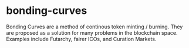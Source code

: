 # bonding-curves

Bonding Curves are a method of continous token minting / burning. They are proposed as a solution
for many problems in the blockchain space. Examples include Futarchy, fairer ICOs, and Curation
Markets.